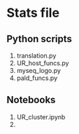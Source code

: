 # Stats file

## Python scripts
1. translation.py
2. UR_host_funcs.py
3. myseq_logo.py
4. pald_funcs.py

## Notebooks
1. UR_cluster.ipynb
2. 

